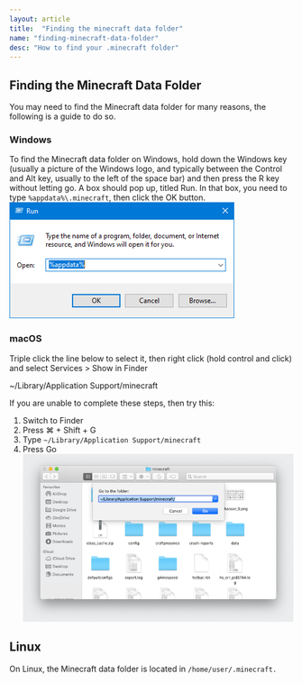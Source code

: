 ```yaml
---
layout: article
title:  "Finding the minecraft data folder"
name: "finding-minecraft-data-folder"
desc: "How to find your .minecraft folder"
---
```


## Finding the Minecraft Data Folder
You may need to find the Minecraft data folder for many reasons, the following is a guide to do so.

### Windows
To find the Minecraft data folder on Windows, hold down the Windows key (usually a picture of the Windows logo, and typically between the Control and Alt key, usually to the left of the space bar) and then press the R key without letting go. A box should pop up, titled Run. In that box, you need to type `%appdata%\.minecraft`, then click the OK button.
![Screenshot of Win-R Menu](/static/images/help/finding-minecraft-data-folder/Windows.png) 

### macOS
Triple click the line below to select it, then right click (hold control and click) and select Services > Show in Finder

~/Library/Application Support/minecraft

If you are unable to complete these steps, then try this:

1. Switch to Finder
2. Press ⌘ + Shift + G
4. Type `~/Library/Application Support/minecraft`
5. Press Go
![Screenshot of Finder Go menu](/static/images/help/finding-minecraft-data-folder/macOS.png)

## Linux
On Linux, the Minecraft data folder is located in `/home/user/.minecraft.` 